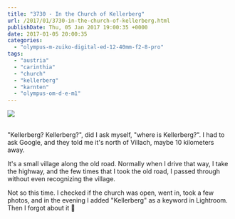 ```yaml
---
title: "3730 - In the Church of Kellerberg"
url: /2017/01/3730-in-the-church-of-kellerberg.html
publishDate: Thu, 05 Jan 2017 19:00:35 +0000
date: 2017-01-05 20:00:35
categories: 
  - "olympus-m-zuiko-digital-ed-12-40mm-f2-8-pro"
tags: 
  - "austria"
  - "carinthia"
  - "church"
  - "kellerberg"
  - "karnten"
  - "olympus-om-d-e-m1"
---
```

<div class="container">
<div class="center"><a target="_blank" href="https://d25zfm9zpd7gm5.cloudfront.net/1200x1200/2016/20160709_172947_lr.jpg"><img class="webfeedsFeaturedVisual" src="https://d25zfm9zpd7gm5.cloudfront.net/0600x0600/2016/20160709_172947_lr.jpg" /></a></div>
</div>
<br />

"Kellerberg? Kellerberg?", did I ask myself, "where is Kellerberg?". I had to ask Google, and they told me it's north of Villach, maybe 10 kilometers away.

<a target="_blank" href="https://d25zfm9zpd7gm5.cloudfront.net/1200x1200/2016/20160709_172859_lr.jpg"><img style="margin: 0pt 10px 0pt 0px; float: left;" src="https://d25zfm9zpd7gm5.cloudfront.net/0150x0150/2016/20160709_172859_lr.jpg" alt="" border="0" /></a> It's a small village along the old road. Normally when I drive that way, I take the highway, and the few times that I took the old road, I passed through without even recognizing the village. 

Not so this time. I checked if the church was open, went in, took a few photos, and in the evening I added "Kellerberg" as a keyword in Lightroom. Then I forgot about it 🙂
